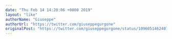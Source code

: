 ```yaml
---
date: "Thu Feb 14 14:20:06 +0000 2019"
layout: "like"
authorName: "Giuseppe"
authorUrl: "https://twitter.com/giuseppegurgone"
originalPost: "https://twitter.com/giuseppegurgone/status/1096051462407405568"
---
```

